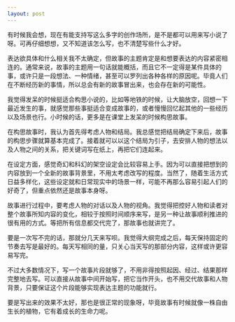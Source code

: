 ```yaml
---
layout: post
---
```


有时候我会想，现在有能支持写这么多字的创作场所，是不是都可以用来写小说了呀。可再仔细想想，又不知道该怎么写，也不清楚写些什么才好。

表达欲具体和什么相关我不太确定，但故事的主题肯定是和想要表达的内容紧密相连的。通常来说，故事的主题用一句话就能概括，而且它不一定得是某件具体的事，或许只是一段想法、一种情绪，甚至可以罗列出各种各样的原因呢。毕竟人们在不断经历新的事情，所以总会有新的故事冒出来，也会存在新的可能性。

我觉得发呆的时候挺适合构思小说的，比如等地铁的时候，让大脑放空，回想一下最近发生的事，就感觉那些事挺适合变成故事的，或者慢慢回忆起其他的一些经历以及场景也行。小时候的话，更多是在课堂上发呆的时候构思故事。

在构思故事时，我认为首先得考虑人物和结局。我总感觉把结局确定下来后，故事的构思步骤就算基本完成了。接着就可以以这个结局为引子，去安排人物的想法以及人物之间的关系，把关键词写在纸上，再把它们连起来。

在设定方面，感觉奇幻和科幻的架空设定会比较容易上手。因为可以直接把想到的内容放到一个全新的故事背景里，不用太考虑改写的程度。当然了，随着生活方式日益多样化，这些设定就和日常现实中的场景一样，可能不再那么容易引起人们的好奇了，但重点依然还是故事本身呀。

故事进行过程中，要考虑人物的对话以及人物的视角。我觉得把控好人物和读者对整个故事所知内容的变化，相较于按照时间顺序来写，是另一种让故事顺利推进的很有用的方式。等把所有信息都交代完了，那故事也就讲完了。

要是一次写不完的话，那就分几天来写呗。我觉得大纲完成之后，每天保持固定的节奏去写是最好的。每天写相同的量，只关心当天写的那部分内容，这样或许更容易写完。

不过大多数情况下，写一个故事片段就够了，不用非得按照起因、经过、结果那样完整地去写。可以直接从故事中间开始写，把它当作开头，也不用交代故事和人物背景，只要保证这个片段能够实现表达主题的功能就行。

要是写出来的效果不太好，那也是很正常的现象呀，毕竟故事有时候就像一株自由生长的植物，它有着成长的生命力呢。